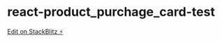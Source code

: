 # react-product_purchage_card-test

[Edit on StackBlitz ⚡️](https://stackblitz.com/edit/react-dkozvj)